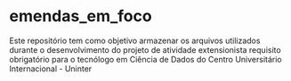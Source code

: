 # emendas_em_foco
Este repositório tem como objetivo armazenar os arquivos utilizados durante o desenvolvimento do projeto de atividade extensionista requisito obrigatório para o tecnólogo em Ciência de Dados do Centro Universitário Internacional - Uninter
